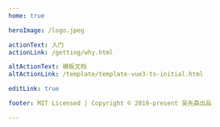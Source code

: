 ```yaml
---
home: true  

heroImage: /logo.jpeg

actionText: 入门
actionLink: /getting/why.html

altActionText: 模板文档
altActionLink: /template/template-vue3-ts-initial.html

editLink: true

footer: MIT Licensed | Copyright © 2019-present 吴先森出品

---
```



